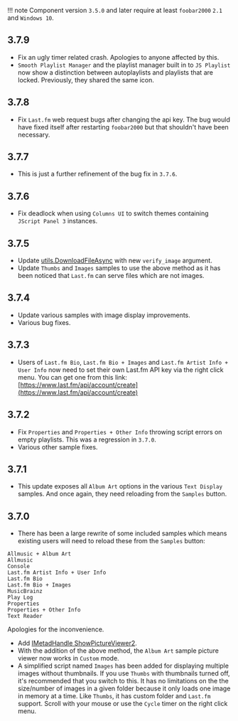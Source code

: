!!! note
	Component version `3.5.0` and later require at least `foobar2000` `2.1` and `Windows 10`.

## 3.7.9
- Fix an ugly timer related crash. Apologies to anyone affected by this.
- `Smooth Playlist Manager` and the playlist manager built in to `JS Playlist` now show a distinction
between autoplaylists and playlists that are locked. Previously, they shared the same icon.

## 3.7.8
- Fix `Last.fm` web request bugs after changing the api key. The bug would have fixed itself
after restarting `foobar2000` but that shouldn't have been necessary.

## 3.7.7
- This is just a further refinement of the bug fix in `3.7.6`.

## 3.7.6
- Fix deadlock when using `Columns UI` to switch themes containing `JScript Panel 3` instances.

## 3.7.5
- Update [utils.DownloadFileAsync](../namespaces/utils.md#utilsdownloadfileasyncwindow_id-url-path-verify_image) with
new `verify_image` argument.
- Update `Thumbs` and `Images` samples to use the above method as it has been noticed that `Last.fm` can serve files which are not images.

## 3.7.4
- Update various samples with image display improvements.
- Various bug fixes.

## 3.7.3
- Users of `Last.fm Bio`, `Last.fm Bio + Images` and `Last.fm Artist Info + User Info` now need to set their own Last.fm API key via
the right click menu. You can get one from this link: [https://www.last.fm/api/account/create](https://www.last.fm/api/account/create)

## 3.7.2
- Fix `Properties` and `Properties + Other Info` throwing script errors on empty playlists. This was a regression in `3.7.0`.
- Various other sample fixes.

## 3.7.1
- This update exposes all `Album Art` options in the various `Text Display` samples. And once again, they need reloading
from the `Samples` button.

## 3.7.0
- There has been a large rewrite of some included samples which means existing users will need to reload these from the
`Samples` button:
```
Allmusic + Album Art
Allmusic
Console
Last.fm Artist Info + User Info
Last.fm Bio
Last.fm Bio + Images
MusicBrainz
Play Log
Properties
Properties + Other Info
Text Reader
```
Apologies for the inconvenience.
- Add [IMetadHandle ShowPictureViewer2](../interfaces/IMetadbHandle.md#showalbumartviewer2art_id-type).
- With the addition of the above method, the `Album Art` sample picture viewer now works in `Custom` mode.
- A simplified script named `Images` has been added for displaying multiple images without thumbnails. If
you use `Thumbs` with thumbnails turned off, it's recommended that you switch to this. It has
no limitations on the the size/number of images in a given folder because it only loads one image in memory
at a time. Like `Thumbs`, it has custom folder and `Last.fm ` support. Scroll with your mouse or use
the `Cycle` timer on the right click menu.

